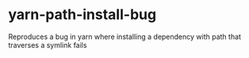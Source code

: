 # yarn-path-install-bug
Reproduces a bug in yarn where installing a dependency with path that traverses a symlink fails
